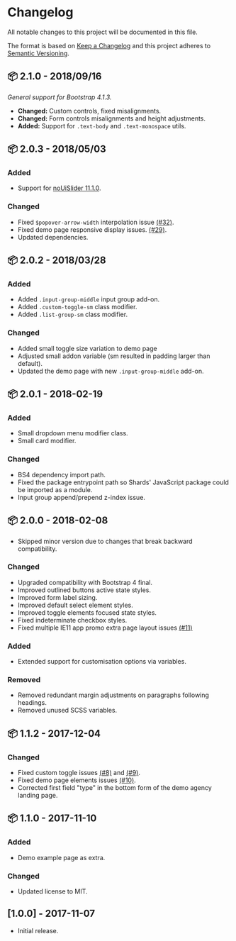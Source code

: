 # Changelog

All notable changes to this project will be documented in this file.

The format is based on [Keep a Changelog](http://keepachangelog.com/en/1.0.0/) and this project adheres to [Semantic Versioning](http://semver.org/spec/v2.0.0.html).

## 📦 2.1.0 - 2018/09/16

*General support for Bootstrap 4.1.3.*
* **Changed:** Custom controls, fixed misalignments.
* **Changed:** Form controls misalignments and height adjustments. 
* **Added:** Support for `.text-body` and `.text-monospace` utils.

## 📦 2.0.3 - 2018/05/03

### Added
- Support for [noUiSlider 11.1.0](https://github.com/leongersen/noUiSlider#1110-2018-04-02).

### Changed
- Fixed `$popover-arrow-width` interpolation issue [(#32)](https://github.com/DesignRevision/shards-ui/issues/32).
- Fixed demo page responsive display issues. [(#29)](https://github.com/DesignRevision/shards-ui/issues/29).
- Updated dependencies.


## 📦 2.0.2 - 2018/03/28

### Added
- Added `.input-group-middle` input group add-on.
- Added `.custom-toggle-sm` class modifier.
- Added `.list-group-sm` class modifier.

### Changed
- Added small toggle size variation to demo page
- Adjusted small addon variable (sm resulted in padding larger than default).
- Updated the demo page with new `.input-group-middle` add-on.

## 📦 2.0.1 - 2018-02-19

### Added
- Small dropdown menu modifier class.
- Small card modifier.

### Changed
- BS4 dependency import path.
- Fixed the package entrypoint path so Shards' JavaScript package could be imported as a module.
- Input group append/prepend z-index issue.

## 📦 2.0.0 - 2018-02-08

- Skipped minor version due to changes that break backward compatibility.

### Changed
- Upgraded compatibility with Bootstrap 4 final.
- Improved outlined buttons active state styles.
- Improved form label sizing.
- Improved default select element styles.
- Improved toggle elements focused state styles.
- Fixed indeterminate checkbox styles.
- Fixed multiple IE11 app promo extra page layout issues [(#11)](https://github.com/DesignRevision/shards-ui/issues/11)

### Added
- Extended support for customisation options via variables.

### Removed
- Removed redundant margin adjustments on paragraphs following headings.
- Removed unused SCSS variables.

## 📦 1.1.2 - 2017-12-04

### Changed
- Fixed custom toggle issues [(#8)](https://github.com/DesignRevision/shards-ui/issues/8) and [(#9)](https://github.com/DesignRevision/shards-ui/issues/9).
- Fixed demo page elements issues [(#10)](https://github.com/DesignRevision/shards-ui/issues/10).
- Corrected first field "type" in the bottom form of the demo agency landing page.


## 📦 1.1.0 - 2017-11-10

### Added
- Demo example page as extra.

### Changed
- Updated license to MIT.


## [1.0.0] - 2017-11-07
- Initial release.
